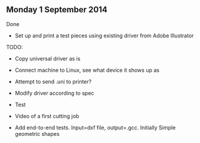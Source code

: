 
Monday 1 September 2014
-------------------------

Done

* Set up and print a test pieces using existing driver from Adobe Illustrator


TODO:

* Copy universal driver as is
* Connect machine to Linux, see what device it shows up as
* Attempt to send .uni to printer?
* Modify driver according to spec
* Test

* Video of a first cutting job
* Add end-to-end tests. Input=dxf file, output=.gcc. Initially Simple geometric shapes
